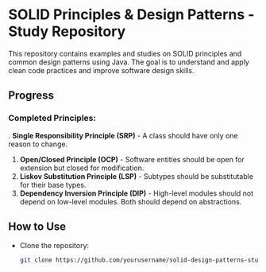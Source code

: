 # SOLID Principles & Design Patterns - Study Repository

This repository contains examples and studies on SOLID principles and common design patterns using Java. The goal is to understand and apply clean code practices and improve software design skills.

## Progress

### Completed Principles:
. **Single Responsibility Principle (SRP)** - A class should have only one reason to change.
1. **Open/Closed Principle (OCP)** - Software entities should be open for extension but closed for modification.
2. **Liskov Substitution Principle (LSP)** - Subtypes should be substitutable for their base types.
3. **Dependency Inversion Principle (DIP)** - High-level modules should not depend on low-level modules. Both should depend on abstractions.
  
## How to Use

- Clone the repository:
  ```bash
  git clone https://github.com/yourusername/solid-design-patterns-study.git](https://github.com/peterrbarros17/SOLID-PRINCIPLES-JAVA
